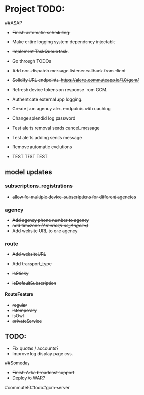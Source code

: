 # Project TODO:

##ASAP
* ~~Finish automatic scheduling.~~
* ~~Make entire logging system dependency injectable~~
* ~~Implement TaskQueue task~~.

* Go through TODOs
* ~~Add non-dispatch message listener callback from client~~.

* ~~Solidify URL endpoints. https://alerts.commuteapp.io/1.0/gcm/~~
* Refresh device tokens on response from GCM.
* Authenticate external app logging.
* Create json agency alert endpoints with caching
* Change splendid log password
* Test alerts removal sends cancel_message
* Test alerts adding sends message
* Remove automatic evolutions
* TEST TEST TEST

## model updates
### subscriptions_registrations
* ~~allow for multiple device-subscriptions for different agencies~~

### agency
* ~~Add agency phone number to agency~~
* ~~add timezone *(America/Los_Angeles)*~~
* ~~Add website URL to one agency~~

### route
* ~~Add websiteURL~~
* ~~Add transport_type~~

* ~~isSticky~~
* ~~isDefaultSubscription~~


#### RouteFeature
* ~~regular~~
* ~~istemporary~~
* ~~isOwl~~
* ~~privateService~~


## TODO:
* Fix quotas / accounts?
* Improve log display page css.

##Someday
* ~~Finish Akka broadcast support~~
* [Deploy to WAR?](https://github.com/play2war/play2-war-plugin)

#commuteIO#todo#gcm-server